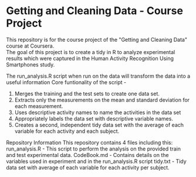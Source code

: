 # Getting and Cleaning Data - Course Project

This repository is for the course project of the "Getting and Cleaning Data" course at Coursera.  
The goal of this project is to create a tidy in R to analyze experimental results which were captured in the Human Activity Recognition Using Smartphones study.

The run_analysis.R script when run on the data will transform the data into a useful information
Core funtionality of the script -
1.	Merges the training and the test sets to create one data set.
2.	Extracts only the measurements on the mean and standard deviation for each measurement.
3.	Uses descriptive activity names to name the activities in the data set
4.	Appropriately labels the data set with descriptive variable names.
5.	Creates a second, independent tidy data set with the average of each variable for each activity and each subject.

Repository Information
This repository contains 4 files including this:
run_analysis.R - This script to perform the analysis on the provided train and test experimental data.
CodeBook.md - Contains details on the variables used in experiment and in the run_analysis.R script
tidy.txt - Tidy data set with average of each variable for each activity per subject. 

